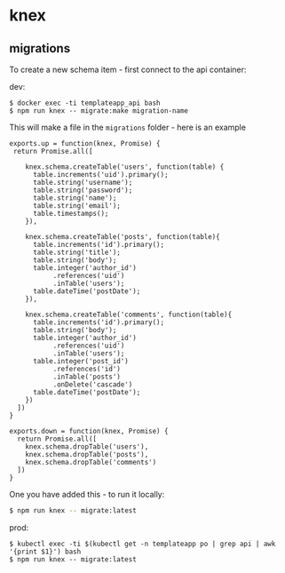 # knex

## migrations

To create a new schema item - first connect to the api container:

dev:

```
$ docker exec -ti templateapp_api bash
$ npm run knex -- migrate:make migration-name
```

This will make a file in the `migrations` folder - here is an example

```
exports.up = function(knex, Promise) {
 return Promise.all([

    knex.schema.createTable('users', function(table) {
      table.increments('uid').primary();
      table.string('username');
      table.string('password');
      table.string('name');
      table.string('email');
      table.timestamps();
    }),

    knex.schema.createTable('posts', function(table){
      table.increments('id').primary();
      table.string('title');
      table.string('body');
      table.integer('author_id')
           .references('uid')
           .inTable('users');
      table.dateTime('postDate');
    }),

    knex.schema.createTable('comments', function(table){
      table.increments('id').primary();
      table.string('body');
      table.integer('author_id')
           .references('uid')
           .inTable('users');
      table.integer('post_id')
           .references('id')
           .inTable('posts')
           .onDelete('cascade')
      table.dateTime('postDate');
    })
  ])
}

exports.down = function(knex, Promise) {
  return Promise.all([
    knex.schema.dropTable('users'),
    knex.schema.dropTable('posts'),
    knex.schema.dropTable('comments')
  ])
}
```

One you have added this - to run it locally:

```bash
$ npm run knex -- migrate:latest
```

prod:

```
$ kubectl exec -ti $(kubectl get -n templateapp po | grep api | awk '{print $1}') bash
$ npm run knex -- migrate:latest
```
